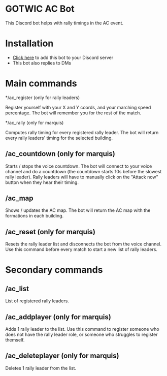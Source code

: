 # GOTWIC AC Bot
This Discord bot helps with rally timings in the AC event.

# Installation
* [Click here](https://discord.com/api/oauth2/authorize?client_id=812358480392224778&permissions=11264&scope=bot) to add this bot to your Discord server
* This bot also replies to DMs

# Main commands
*/ac_register (only for rally leaders)

Register yourself with your X and Y coords, and your marching speed percentage. The bot will remember you for the rest of the match.

*/ac_rally (only for marquis)

Computes rally timing for every registered rally leader. The bot will return every rally leaders' timing for the selected building.

## /ac_countdown (only for marquis)

Starts / stops the voice countdown. The bot will connect to your voice channel and do a countdown (the countdown starts 10s before the slowest rally leader). Rally leaders will have to manually click on the "Attack now" button when they hear their timing.

## /ac_map

Shows / updates the AC map. The bot will return the AC map with the formations in each building.

## /ac_reset (only for marquis)

Resets the rally leader list and disconnects the bot from the voice channel. Use this command before every match to start a new list of rally leaders.

# Secondary commands
## /ac_list

List of registered rally leaders.

## /ac_addplayer (only for marquis)

Adds 1 rally leader to the list. Use this command to register someone who does not have the rally leader role, or someone who struggles to register themself.

## /ac_deleteplayer (only for marquis)

Deletes 1 rally leader from the list.


















